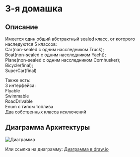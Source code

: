# 3-я домашка

## Описание

Имеется один общий абстрактный sealed класс, от которого наследуются
5 классов:\
Car(non-sealed с одним насследником Truck);\
Boat(non-sealed с одним насследником Yacht);\
Plane(non-sealed с одним насследником Cornhusker);\
Bicycle(final);\
SuperCar(final)

Также есть:\
3 интерфейса:\
Flyable\
Swimmable\
RoadDrivable\
Enum с типом топлива\
Два собственных класса исключений


## Диаграмма Архитектуры

![Диаграмма](path/to/diagram.png)

Или ссылка на диаграмму: [Диаграмма в draw.io](https://app.diagrams.net/)
